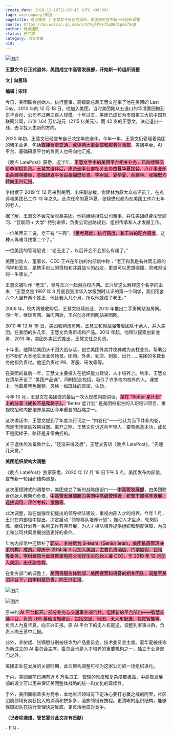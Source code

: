 ```yaml
---
create_date: 2020-12-18T21:05:45 (UTC +08:00)
tags: wx/company/美团
pagetitle: 晚点独家 | 王慧文今日正式退休，美团同时宣布新一轮组织调整
source: https://mp.weixin.qq.com/s/SY0glP9k75pQWd1pa675qQ
author: 晚点团队
status: 已完成
category: 浏览文章
uid: 
---
```



![图片](https://mmbiz.qpic.cn/mmbiz_jpg/VWpZENjIo5tSCn6Z41EAMywiaBDAGYjwtfEw58tRZWrDoGkZhJ9UVoaDNnIYbvbbB3pNYiabiaDx6icduDntGFFQicQ/640?wx_fmt=jpeg&wxfrom=5&wx_lazy=1&wx_co=1)

**王慧文今日正式退休，美团成立中高管发展部，开始新一轮组织调整**

**文 | 向思琦**

**编辑 | 宋玮**

今日，美团联合创始人、执行董事、高级副总裁王慧文迎来了他在美团的 Last Day。2010 年的 12 月 18 日，他加入美团，当时美团刚从五道口的华清嘉园搬到东华合创，公司不过两三百人规模。十年过去，美团已成长为市值第三大的中国互联网公司，市值 1.64 万亿港元（2115 亿美元）。而 42 岁的王慧文，决定退出一线，去寻找人生新的方向。

2020 年初，王慧文已经宣布自己决定年底退休。今年一年，王慧文仍管理着美团的诸多业务，包括<mark style="background: #FF5582A6;">直接负责交通、点评两大事业部和服务体验部</mark>。美团平台、Al 平台、基础研发平台的负责人也需向他汇报。

《晚点 LatePost》获悉，近半年，<mark style="background: #FF5582A6;">王慧文手中的美团平台相关业务，已陆续移交给李树斌负责。王慧文退休后，原交通事业部相关业务由夏华夏接替，点评事业部由俞建林接替，基础研发平台由张锦懋负责。李树斌、夏华夏、俞建林、张锦懋均转向王兴汇报</mark>。

李树斌于 2019 年 12 月来到美团，出任副总裁。俞建林为原大众点评员工，在点评和美团已工作 13 年之久。此次任命的夏华夏、张锦懋也都为在美团工作六七年的老人。

据了解，王慧文不会完全脱离美团。他将继续担任公司董事，并任美团终身荣誉顾问、“互联网 + 大学” 特别讲师，负责公司战略规划、组织传承和人才发展工作。

一位美团员工说，老王有 “三高”，<mark style="background: #FF5582A6;">“思考高度、执行高度、和王兴的配合高度</mark>。这种人再难寻找第二个了。”

一位美团的管理层说：“老王走了，以后开会不会那么有趣了。”

美团创始人、董事长、CEO 王兴在年初的内部信中称：“老王和我是有共同志趣的同学和室友，是携手创业的搭档和并肩战斗的战友，更是可以思想碰撞、灵魂对话的一生挚友。”

王慧文被叫作 “老王”，曾与王兴一起创办校内网。王兴曾这么解释这个名字的由来：“王慧文是 1997 年 8 月底我到清华入学报到时认识的第一个同学，我们宿舍六个人里有两个姓王，他比我大几个月，所以他就成了老王。”

2006 年，校内网被收购后，王慧文继续创业，2010 年推出二手房网站淘房网。同一年，继饭否网、海内网后，王兴创办团购网站美团网。

2010 年 12 月 18 日，美团收购淘房网，王慧文和赖斌强带着团队十余人，并入美团。在美团的头几年，王慧文负责市场和产品。2012 年起，他带队探索创新业务，2013 年，美团外卖正式推出，王慧文任总负责。

十年里，他帮助美团从千团大战存活，创立美团外卖并使其成为支柱业务，帮助公司不断扩大本地生活业务场景。团购、外卖、到店、到家、出行……美团的多数业务他都负责过。他还负责过 PR、客服、研发等等。

在美团的最后一年，王慧文主要投入在组织能力建设、人才培养上。秋季，王慧文在清华开设了 “美团产品课”，同时配合校招，吸引了许多校内校外的人。课堂上，他戴着黑色墨镜，风格一如既往的诙谐、生动。

今年 10 月，王慧文在美团做的最后一次大规模内部讲话，<mark style="background: #FF5582A6;">是在 “Better 星计划” 上的分享《成长不是爬梯子》。</mark>“Better 星计划” 是美团校招生的入职培训项目，重视校招和内部培养是美团今年重要的战略之一。

这次讲话中，王慧文提到了年度流行词之一 “内卷化”——他认为当下并非内卷，而是市场驱动效果减弱。离开之际，王慧文告诉这些年轻人：要苦练基本功，成长不是爬梯子，路径是非常曲折的。

关于退休后准备做什么，“还没来得及想”，王慧文告诉《晚点 LatePost》，“先睡几天觉。”

**美团组织架构大调整**

《晚点 LatePost》独家获悉，2020 年 12 月 18 日下午 5 点，美团发布内部信，宣布新一轮组织结构调整。

这次里程碑式的调整中，美团成立了新的战略级部门——<mark style="background: #FF5582A6;">中高管发展部</mark>，由美团联合创始人穆荣均负责。<mark style="background: #FF5582A6;">中高管发展部面向美团中高级管理者，统管干部培养发展、选拔调用、评估考核、激励等</mark>。

此次调整，旨在加强年初提出的领导梯队建设，重视内部人才的培养。今年 1 月，王兴在内部信中提出，决定启动 “领导梯队培养计划”，推动人才盘点、轮岗锻炼、继任计划等一系列工作有序开展，为人才梯队培养提供组织和制度保障，为员工和公司共同发展创造更好的条件。

年初内部信中还增补了<mark style="background: #FF5582A6;">郭庆、李树斌为 S-team（Senior team，美团最高管理决策机构）成员。郭庆于 2014 年 3 月加入美团，主要负责酒店、门票度假、民宿等业务。李树斌原为垂直鞋类电商公司好乐买创始人兼 CEO，于 2019 年 12 月加入美团，出任副总裁</mark>。

在业务部门的调整上，<mark style="background: #FF5582A6;">美团将服务体验部、美团搜索和语音的相关团队，调整至美团平台下，由李树斌负责，向王兴汇报</mark>。

![图片](https://mmbiz.qpic.cn/mmbiz_png/VWpZENjIo5tSCn6Z41EAMywiaBDAGYjwtJvbXLR6zkico7hLic59NHaCuHruf7o7S0HiaHicXdMTvzKt90PIolbudJg/640?wx_fmt=png&wxfrom=5&wx_lazy=1&wx_co=1)

![图片](https://mmbiz.qpic.cn/mmbiz_png/VWpZENjIo5tSCn6Z41EAMywiaBDAGYjwtNmGbiaNU1mwDn2hqXf0V1ppK20mYibHmzunTGU2jV9SrsnIIesdO5jwA/640?wx_fmt=png&wxfrom=5&wx_lazy=1&wx_co=1)

原来的<mark style="background: #FF5582A6;"> AI 平台拆开，部分业务与交通事业部合并，组建新的平台部门——智慧交通平台，负责 LBS 基础设施建设，包括交通、地图、无人车配送，视觉智能等</mark>。负责人为夏华夏，向王兴汇报。原 Al 平台下的无人机配送，调整到家事业群，负责人向王莆中汇报。

此外，李树斌、张锦懋分别被任命为产品委员会、技术委员会主席。夏华夏被任命为新成立的 Al 委员会主席。委员会也是人才培养的重要机构之一，独立于业务部门之外。

美团正处在发展的关键时期，此次架构调整可视为这家公司的一场组织进化。

于内，美团目前已拥有近 6 万名员工，管理的难度和复杂度都极高，中高管发展部的设立可以用来保证美团整体战略的统一和文化的延续性。

于外，美团面临着多方竞争，本地生活领域有下定决心要打必赢之战的阿里，社区团购领域有疯狂投入的滴滴和拼多多，酒旅领域有携程。更清晰的组织结构，能够保障团队在执行管理快速反应，更灵活地应对竞争。

**（记者程潇熠、管艺雯对此文亦有贡献）**

\- FIN -